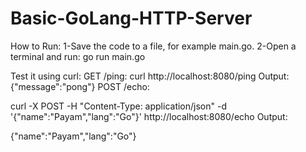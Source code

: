 # Basic-GoLang-HTTP-Server



How to Run:
1-Save the code to a file, for example main.go.
2-Open a terminal and run:
go run main.go

Test it using curl:
GET /ping:
curl http://localhost:8080/ping
Output:
{"message":"pong"}
POST /echo:

curl -X POST -H "Content-Type: application/json" -d '{"name":"Payam","lang":"Go"}' http://localhost:8080/echo
Output:

{"name":"Payam","lang":"Go"}
